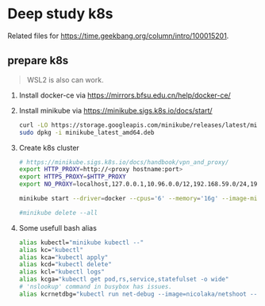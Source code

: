 # Deep study k8s

Related files for <https://time.geekbang.org/column/intro/100015201>.

## prepare k8s

> WSL2 is also can work.

1. Install docker-ce via <https://mirrors.bfsu.edu.cn/help/docker-ce/>

2. Install minikube via <https://minikube.sigs.k8s.io/docs/start/>

    ```bash
    curl -LO https://storage.googleapis.com/minikube/releases/latest/minikube_latest_amd64.deb
    sudo dpkg -i minikube_latest_amd64.deb
    ```

3. Create k8s cluster

    ```bash
    # https://minikube.sigs.k8s.io/docs/handbook/vpn_and_proxy/
    export HTTP_PROXY=http://<proxy hostname:port>
    export HTTPS_PROXY=$HTTP_PROXY
    export NO_PROXY=localhost,127.0.0.1,10.96.0.0/12,192.168.59.0/24,192.168.49.0/24,192.168.39.0/24

    minikube start --driver=docker --cpus='6' --memory='16g' --image-mirror-country='cn'

    #minikube delete --all
    ```

4. Some usefull bash alias

    ```bash
    alias kubectl="minikube kubectl --"
    alias kc="kubectl"
    alias kca="kubectl apply"
    alias kcd="kubectl delete"
    alias kcl="kubectl logs"
    alias kcga="kubectl get pod,rs,service,statefulset -o wide"
    # 'nslookup' command in busybox has issues.
    alias kcrnetdbg="kubectl run net-debug --image=nicolaka/netshoot --image-pull-policy=IfNotPresent -it --rm -- /bin/sh"
    ```
